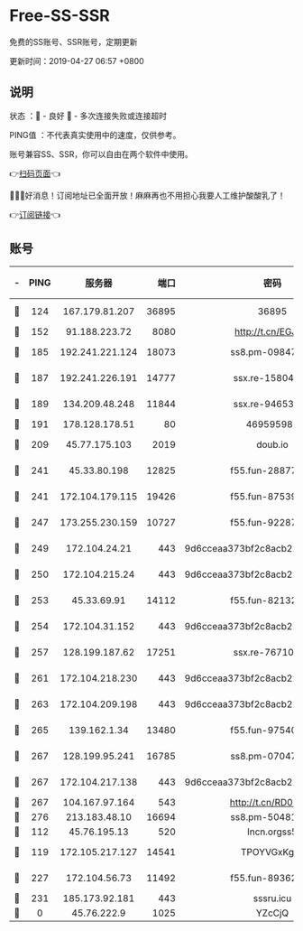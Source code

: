 # Free-SS-SSR

免费的SS账号、SSR账号，定期更新

更新时间：2019-04-27 06:57 +0800

## 说明

状态     ：🙂 - 良好 🙁 - 多次连接失败或连接超时

PING值   ：不代表真实使用中的速度，仅供参考。

账号兼容SS、SSR，你可以自由在两个软件中使用。

👉[扫码页面](https://liesauer.github.io/Free-SS-SSR/)👈

🎉🎉🎉好消息！订阅地址已全面开放！麻麻再也不用担心我要人工维护酸酸乳了！

👉[订阅链接](https://www.liesauer.net/yogurt/subscribe?ACCESS_TOKEN=DAYxR3mMaZAsaqUb)👈

## 账号

|-|PING|服务器|端口|密码|加密方式|区域|
|:----:|:----:|:-----:|-----:|:----:|:----:|:----:|
|🙂|124|167.179.81.207|36895|36895|aes-256-cfb|JP|
|🙂|152|91.188.223.72|8080|http://t.cn/EGJIyrl|rc4-md5|RU|
|🙂|185|192.241.221.124|18073|ss8.pm-09847750|aes-256-cfb|US|
|🙂|187|192.241.226.191|14777|ssx.re-15804157|aes-256-cfb|US|
|🙂|189|134.209.48.248|11844|ssx.re-94653207|aes-256-cfb|US|
|🙂|191|178.128.178.51|80|469595985|chacha20|US|
|🙂|209|45.77.175.103|2019|doub.io|aes-128-ctr|SG|
|🙂|241|45.33.80.198|12825|f55.fun-28877106|aes-256-cfb|US|
|🙂|241|172.104.179.115|19426|f55.fun-87539428|aes-256-cfb|SG|
|🙂|247|173.255.230.159|10727|f55.fun-92287038|aes-256-cfb|US|
|🙂|249|172.104.24.21|443|9d6cceaa373bf2c8acb22e60b6a58be6|aes-256-cfb|US|
|🙂|250|172.104.215.24|443|9d6cceaa373bf2c8acb22e60b6a58be6|aes-256-cfb|US|
|🙂|253|45.33.69.91|14112|f55.fun-82132228|aes-256-cfb|US|
|🙂|254|172.104.31.152|443|9d6cceaa373bf2c8acb22e60b6a58be6|aes-256-cfb|US|
|🙂|257|128.199.187.62|17251|ssx.re-76710195|aes-256-cfb|SG|
|🙂|261|172.104.218.230|443|9d6cceaa373bf2c8acb22e60b6a58be6|aes-256-cfb|US|
|🙂|263|172.104.209.198|443|9d6cceaa373bf2c8acb22e60b6a58be6|aes-256-cfb|US|
|🙂|265|139.162.1.34|13480|f55.fun-97540163|aes-256-cfb|SG|
|🙂|267|128.199.95.241|16785|ss8.pm-07047085|aes-256-cfb|SG|
|🙂|267|172.104.217.138|443|9d6cceaa373bf2c8acb22e60b6a58be6|aes-256-cfb|US|
|🙂|267|104.167.97.164|543|http://t.cn/RD0D7sx|rc4-md5|CA|
|🙂|276|213.183.48.10|16694|ss8.pm-50481530|rc4-md5|RU|
|🙂|112|45.76.195.13|520|lncn.orgss5|rc4|JP|
|🙂|119|172.105.217.127|14541|TPOYVGxKglpi|aes-256-cfb|JP|
|🙂|227|172.104.56.73|11492|f55.fun-89362117|aes-256-cfb|SG|
|🙂|231|185.173.92.181|443|sssru.icu|rc4-md5|RU|
|🙁|0|45.76.222.9|1025|YZcCjQ|rc4-md5|JP|
